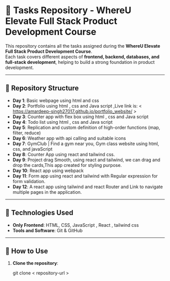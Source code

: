 # 📌 Tasks Repository - WhereU Elevate Full Stack Product Development Course

This repository contains all the tasks assigned during the **WhereU Elevate Full Stack Product Development Course**.  
Each task covers different aspects of **frontend, backend, databases, and full-stack development**, helping to build a strong foundation in product development.

---

## 📂 Repository Structure

- **Day 1**:   Basic webpage using html and css
- **Day 2**:   Portfolio using html , css and Java script ,Live link is: < https://amardeep-singh27017.github.io/portfolio_website/ >
- **Day 3**:   Counter app with flex box using html , css and Java script
- **Day 4**:   Todo list using html , css and Java script
- **Day 5**:   Replication and custom definition of high-order functions (map, filter, reduce)
- **Day 6**:   Weather app with api calling and suitable icons
- **Day 7**:   GymClub | Find a gym near you, Gym class website using html, css, and javaScript
- **Day 8**:   Counter App using react and tailwind css.
- **Day 9**:   Project drag Smooth, using react and tailwind, we can drag and drop the cards,This app created for styling purpose.
- **Day 10**:  React app using webpack
- **Day 11**:  Form app using react and tailwind with Regular expression for form validation. 
- **Day 12**:  A react app using tailwind and react Router and Link to navigate multiple pages in the application.

---

## 🚀 Technologies Used

- **Only Frontend**: HTML, CSS, JavaScript , React , tailwind css
- **Tools and Software**: Git & GitHub  

---

## 📢 How to Use

1. **Clone the repository**:

    git clone < repository-url >

